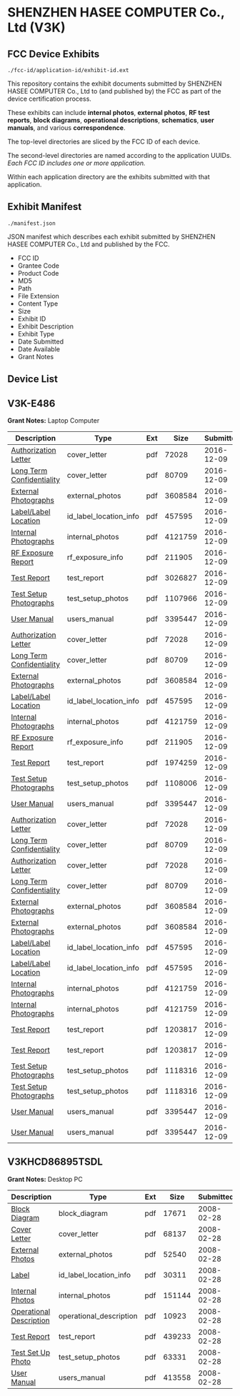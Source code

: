 # SHENZHEN HASEE COMPUTER Co., Ltd (V3K)
## FCC Device Exhibits

```
./fcc-id/application-id/exhibit-id.ext
```

This repository contains the exhibit documents submitted by SHENZHEN HASEE COMPUTER Co., Ltd to (and published by) the FCC as part of the device certification process.

These exhibits can include **internal photos**, **external photos**, **RF test reports**, **block diagrams**, **operational descriptions**, **schematics**, **user manuals**, and various **correspondence**.

The top-level directories are sliced by the FCC ID of each device.

The second-level directories are named according to the application UUIDs. *Each FCC ID includes one or more application.*

Within each application directory are the exhibits submitted with that application. 

## Exhibit Manifest

```
./manifest.json
```

JSON manifest which describes each exhibit submitted by SHENZHEN HASEE COMPUTER Co., Ltd and published by the FCC.

- FCC ID
- Grantee Code
- Product Code
- MD5
- Path
- File Extension
- Content Type
- Size
- Exhibit ID
- Exhibit Description
- Exhibit Type
- Date Submitted
- Date Available
- Grant Notes

## Device List
## V3K-E486
**Grant Notes:** Laptop Computer

| Description | Type | Ext | Size | Submitted | Available |
| ----------- | ---- | --- | ---- | --------- | --------- |
| [Authorization Letter](V3K-E486/4207a6b947516def954072a6ee3b3c46/3224108.pdf) | cover_letter | pdf | 72028 | 2016-12-09 | 2016-12-09 |
| [Long Term Confidentiality](V3K-E486/4207a6b947516def954072a6ee3b3c46/3224109.pdf) | cover_letter | pdf | 80709 | 2016-12-09 | 2016-12-09 |
| [External Photographs](V3K-E486/4207a6b947516def954072a6ee3b3c46/3224104.pdf) | external_photos | pdf | 3608584 | 2016-12-09 | 2016-12-09 |
| [Label/Label Location](V3K-E486/4207a6b947516def954072a6ee3b3c46/3224107.pdf) | id_label_location_info | pdf | 457595 | 2016-12-09 | 2016-12-09 |
| [Internal Photographs](V3K-E486/4207a6b947516def954072a6ee3b3c46/3224117.pdf) | internal_photos | pdf | 4121759 | 2016-12-09 | 2016-12-09 |
| [RF Exposure Report](V3K-E486/4207a6b947516def954072a6ee3b3c46/3224112.pdf) | rf_exposure_info | pdf | 211905 | 2016-12-09 | 2016-12-09 |
| [Test Report](V3K-E486/4207a6b947516def954072a6ee3b3c46/3224111.pdf) | test_report | pdf | 3026827 | 2016-12-09 | 2016-12-09 |
| [Test Setup Photographs](V3K-E486/4207a6b947516def954072a6ee3b3c46/3224110.pdf) | test_setup_photos | pdf | 1107966 | 2016-12-09 | 2016-12-09 |
| [User Manual](V3K-E486/4207a6b947516def954072a6ee3b3c46/3224106.pdf) | users_manual | pdf | 3395447 | 2016-12-09 | 2016-12-09 |
| [Authorization Letter](V3K-E486/ca23031a6698bceb8d7bf8fd5fee7219/3224108.pdf) | cover_letter | pdf | 72028 | 2016-12-09 | 2016-12-09 |
| [Long Term Confidentiality](V3K-E486/ca23031a6698bceb8d7bf8fd5fee7219/3224109.pdf) | cover_letter | pdf | 80709 | 2016-12-09 | 2016-12-09 |
| [External Photographs](V3K-E486/ca23031a6698bceb8d7bf8fd5fee7219/3224104.pdf) | external_photos | pdf | 3608584 | 2016-12-09 | 2016-12-09 |
| [Label/Label Location](V3K-E486/ca23031a6698bceb8d7bf8fd5fee7219/3224107.pdf) | id_label_location_info | pdf | 457595 | 2016-12-09 | 2016-12-09 |
| [Internal Photographs](V3K-E486/ca23031a6698bceb8d7bf8fd5fee7219/3224117.pdf) | internal_photos | pdf | 4121759 | 2016-12-09 | 2016-12-09 |
| [RF Exposure Report](V3K-E486/ca23031a6698bceb8d7bf8fd5fee7219/3224112.pdf) | rf_exposure_info | pdf | 211905 | 2016-12-09 | 2016-12-09 |
| [Test Report](V3K-E486/ca23031a6698bceb8d7bf8fd5fee7219/3224123.pdf) | test_report | pdf | 1974259 | 2016-12-09 | 2016-12-09 |
| [Test Setup Photographs](V3K-E486/ca23031a6698bceb8d7bf8fd5fee7219/3224122.pdf) | test_setup_photos | pdf | 1108006 | 2016-12-09 | 2016-12-09 |
| [User Manual](V3K-E486/ca23031a6698bceb8d7bf8fd5fee7219/3224106.pdf) | users_manual | pdf | 3395447 | 2016-12-09 | 2016-12-09 |
| [Authorization Letter](V3K-E486/6482c9fae6c7260406ff113a15206d03/3224108.pdf) | cover_letter | pdf | 72028 | 2016-12-09 | 2016-12-09 |
| [Long Term Confidentiality](V3K-E486/6482c9fae6c7260406ff113a15206d03/3224109.pdf) | cover_letter | pdf | 80709 | 2016-12-09 | 2016-12-09 |
| [Authorization Letter](V3K-E486/6482c9fae6c7260406ff113a15206d03/3224108.pdf) | cover_letter | pdf | 72028 | 2016-12-09 | 2016-12-09 |
| [Long Term Confidentiality](V3K-E486/6482c9fae6c7260406ff113a15206d03/3224109.pdf) | cover_letter | pdf | 80709 | 2016-12-09 | 2016-12-09 |
| [External Photographs](V3K-E486/6482c9fae6c7260406ff113a15206d03/3224104.pdf) | external_photos | pdf | 3608584 | 2016-12-09 | 2016-12-09 |
| [External Photographs](V3K-E486/6482c9fae6c7260406ff113a15206d03/3224104.pdf) | external_photos | pdf | 3608584 | 2016-12-09 | 2016-12-09 |
| [Label/Label Location](V3K-E486/6482c9fae6c7260406ff113a15206d03/3224107.pdf) | id_label_location_info | pdf | 457595 | 2016-12-09 | 2016-12-09 |
| [Label/Label Location](V3K-E486/6482c9fae6c7260406ff113a15206d03/3224107.pdf) | id_label_location_info | pdf | 457595 | 2016-12-09 | 2016-12-09 |
| [Internal Photographs](V3K-E486/6482c9fae6c7260406ff113a15206d03/3224117.pdf) | internal_photos | pdf | 4121759 | 2016-12-09 | 2016-12-09 |
| [Internal Photographs](V3K-E486/6482c9fae6c7260406ff113a15206d03/3224117.pdf) | internal_photos | pdf | 4121759 | 2016-12-09 | 2016-12-09 |
| [Test Report](V3K-E486/6482c9fae6c7260406ff113a15206d03/3224141.pdf) | test_report | pdf | 1203817 | 2016-12-09 | 2016-12-09 |
| [Test Report](V3K-E486/6482c9fae6c7260406ff113a15206d03/3224141.pdf) | test_report | pdf | 1203817 | 2016-12-09 | 2016-12-09 |
| [Test Setup Photographs](V3K-E486/6482c9fae6c7260406ff113a15206d03/3224145.pdf) | test_setup_photos | pdf | 1118316 | 2016-12-09 | 2016-12-09 |
| [Test Setup Photographs](V3K-E486/6482c9fae6c7260406ff113a15206d03/3224145.pdf) | test_setup_photos | pdf | 1118316 | 2016-12-09 | 2016-12-09 |
| [User Manual](V3K-E486/6482c9fae6c7260406ff113a15206d03/3224106.pdf) | users_manual | pdf | 3395447 | 2016-12-09 | 2016-12-09 |
| [User Manual](V3K-E486/6482c9fae6c7260406ff113a15206d03/3224106.pdf) | users_manual | pdf | 3395447 | 2016-12-09 | 2016-12-09 |
## V3KHCD86895TSDL
**Grant Notes:** Desktop PC

| Description | Type | Ext | Size | Submitted | Available |
| ----------- | ---- | --- | ---- | --------- | --------- |
| [Block Diagram](V3KHCD86895TSDL/9c1a97c7509efd7106d2c2bd5478d62b/907560.pdf) | block_diagram | pdf | 17671 | 2008-02-28 | 2008-02-28 |
| [Cover Letter](V3KHCD86895TSDL/9c1a97c7509efd7106d2c2bd5478d62b/907561.pdf) | cover_letter | pdf | 68137 | 2008-02-28 | 2008-02-28 |
| [External Photos](V3KHCD86895TSDL/9c1a97c7509efd7106d2c2bd5478d62b/907562.pdf) | external_photos | pdf | 52540 | 2008-02-28 | 2008-02-28 |
| [Label](V3KHCD86895TSDL/9c1a97c7509efd7106d2c2bd5478d62b/907564.pdf) | id_label_location_info | pdf | 30311 | 2008-02-28 | 2008-02-28 |
| [Internal Photos](V3KHCD86895TSDL/9c1a97c7509efd7106d2c2bd5478d62b/907563.pdf) | internal_photos | pdf | 151144 | 2008-02-28 | 2008-02-28 |
| [Operational Description](V3KHCD86895TSDL/9c1a97c7509efd7106d2c2bd5478d62b/907565.pdf) | operational_description | pdf | 10923 | 2008-02-28 | 2008-02-28 |
| [Test Report](V3KHCD86895TSDL/9c1a97c7509efd7106d2c2bd5478d62b/907566.pdf) | test_report | pdf | 439233 | 2008-02-28 | 2008-02-28 |
| [Test Set Up Photo](V3KHCD86895TSDL/9c1a97c7509efd7106d2c2bd5478d62b/907567.pdf) | test_setup_photos | pdf | 63331 | 2008-02-28 | 2008-02-28 |
| [User Manual](V3KHCD86895TSDL/9c1a97c7509efd7106d2c2bd5478d62b/907568.pdf) | users_manual | pdf | 413558 | 2008-02-28 | 2008-02-28 |
